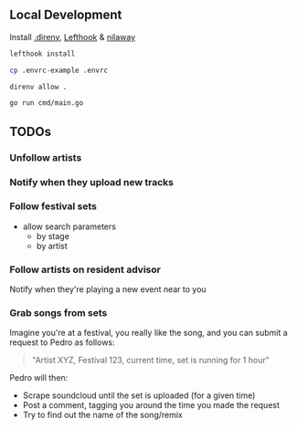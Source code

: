 ## Local Development

Install [.direnv](https://github.com/direnv/direnv), [Lefthook](https://github.com/evilmartians/lefthook) & [nilaway](https://github.com/uber-go/nilaway?tab=readme-ov-file#standalone-checker)

```bash
lefthook install

cp .envrc-example .envrc

direnv allow .

go run cmd/main.go
```

## TODOs

### Unfollow artists

### Notify when they upload new tracks

### Follow festival sets

- allow search parameters
    - by stage
    - by artist

### Follow artists on resident advisor

Notify when they're playing a new event near to you

### Grab songs from sets

Imagine you're at a festival, you really like the song, and you can submit a request to Pedro as follows:

> "Artist XYZ, Festival 123, current time, set is running for 1 hour"

Pedro will then:

- Scrape soundcloud until the set is uploaded (for a given time)
- Post a comment, tagging you around the time you made the request
- Try to find out the name of the song/remix